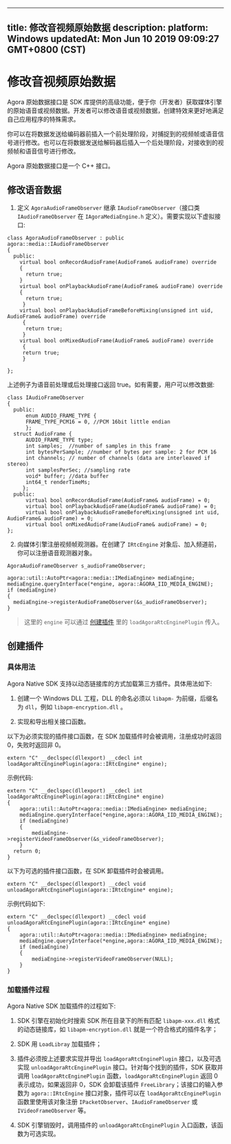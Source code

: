 
---
title: 修改音视频原始数据
description: 
platform: Windows
updatedAt: Mon Jun 10 2019 09:09:27 GMT+0800 (CST)
---
# 修改音视频原始数据
Agora 原始数据接口是 SDK 库提供的高级功能，便于你（开发者）获取媒体引擎的原始语音或视频数据。开发者可以修改语音或视频数据，创建特效来更好地满足自己应用程序的特殊需求。

你可以在将数据发送给编码器前插入一个前处理阶段，对捕捉到的视频帧或语音信号进行修改。也可以在将数据发送给解码器后插入一个后处理阶段，对接收到的视频帧和语音信号进行修改。

Agora 原始数据接口是一个 C++ 接口。

## 修改语音数据

1. 定义 <code>AgoraAudioFrameObserver</code> 继承 <code>IAudioFrameObserver</code>（接口类 <code>IAudioFrameObserver</code> 在 <code>IAgoraMediaEngine.h</code> 定义）。需要实现以下虚拟接口:


```
class AgoraAudioFrameObserver : public agora::media::IAudioFrameObserver
{
  public:
    virtual bool onRecordAudioFrame(AudioFrame& audioFrame) override
    {
      return true;
    }
    virtual bool onPlaybackAudioFrame(AudioFrame& audioFrame) override
    {
      return true;
     }
    virtual bool onPlaybackAudioFrameBeforeMixing(unsigned int uid, AudioFrame& audioFrame) override
     {
      return true;
     }
    virtual bool onMixedAudioFrame(AudioFrame& audioFrame) override
     {
     return true;
     }

};
```

上述例子为语音前处理或后处理接口返回 true。如有需要，用户可以修改数据:

```
class IAudioFrameObserver
{
  public:
      enum AUDIO_FRAME_TYPE {
      FRAME_TYPE_PCM16 = 0, //PCM 16bit little endian
      };
  struct AudioFrame {
      AUDIO_FRAME_TYPE type;
      int samples;  //number of samples in this frame
      int bytesPerSample; //number of bytes per sample: 2 for PCM 16
      int channels; // number of channels (data are interleaved if stereo)
      int samplesPerSec; //sampling rate
      void* buffer; //data buffer
      int64_t renderTimeMs;
     };
  public:
      virtual bool onRecordAudioFrame(AudioFrame& audioFrame) = 0;
      virtual bool onPlaybackAudioFrame(AudioFrame& audioFrame) = 0;
      virtual bool onPlaybackAudioFrameBeforeMixing(unsigned int uid, AudioFrame& audioFrame) = 0;
      virtual bool onMixedAudioFrame(AudioFrame& audioFrame) = 0;
};
```

2. 向媒体引擎注册视频帧观测器。在创建了 <code>IRtcEngine</code> 对象后、加入频道前，你可以注册语音观测器对象。


```
AgoraAudioFrameObserver s_audioFrameObserver;

agora::util::AutoPtr<agora::media::IMediaEngine> mediaEngine;
mediaEngine.queryInterface(*engine, agora::AGORA_IID_MEDIA_ENGINE);
if (mediaEngine)
{
  mediaEngine->registerAudioFrameObserver(&s_audioFrameObserver);
}
```

> 这里的 <code>engine</code> 可以通过 [创建插件](#create_plugin) 里的 <code>loadAgoraRtcEnginePlugin</code> 传入。


## 创建插件

### 具体用法

Agora Native SDK 支持以动态链接库的方式加载第三方插件。具体用法如下:

1.  创建一个 Windows DLL 工程，DLL 的命名必须以 <code>libapm-</code> 为前缀，后缀名为 <code>dll</code>，例如 <code>libapm-encryption.dll</code> 。

2.  实现和导出相关接口函数。


以下为必须实现的插件接口函数，在 SDK 加载插件时会被调用，注册成功时返回 0，失败时返回非 0。

```
extern "C" __declspec(dllexport) __cdecl int loadAgoraRtcEnginePlugin(agora::IRtcEngine* engine);
```

示例代码:

```
extern "C" __declspec(dllexport) __cdecl int loadAgoraRtcEnginePlugin(agora::IRtcEngine* engine)
{
    agora::util::AutoPtr<agora::media::IMediaEngine> mediaEngine;
    mediaEngine.queryInterface(*engine,agora::AGORA_IID_MEDIA_ENGINE);
    if (mediaEngine)
    {
        mediaEngine->registerVideoFrameObserver(&s_videoFrameObserver);
    }
  return 0;
}
```

以下为可选的插件接口函数，在 SDK 卸载插件时会被调用。

```
extern "C" __declspec(dllexport) __cdecl void unloadAgoraRtcEnginePlugin(agora::IRtcEngine* engine);
```

示例代码如下:

```
extern "C" __declspec(dllexport) __cdecl void unloadAgoraRtcEnginePlugin(agora::IRtcEngine* engine)
{
    agora::util::AutoPtr<agora::media::IMediaEngine> mediaEngine;
    mediaEngine.queryInterface(*engine,agora::AGORA_IID_MEDIA_ENGINE);
    if (mediaEngine)
    {
        mediaEngine->registerVideoFrameObserver(NULL);
    }
}
```

### 加载插件过程

Agora Native SDK 加载插件的过程如下:

1.  SDK 引擎在初始化时搜索 SDK 所在目录下的所有匹配 <code>libapm-xxx.dll</code> 格式的动态链接库，如 <code>libapm-encryption.dll</code> 就是一个符合格式的插件名字；

2.  SDK 用 <code>LoadLibray</code> 加载插件；

3.  插件必须按上述要求实现并导出 <code>loadAgoraRtcEnginePlugin</code> 接口，以及可选实现 <code>unloadAgoraRtcEnginePlugin</code> 接口。针对每个找到的插件，SDK 获取并调用 <code>loadAgoraRtcEnginePlugin</code> 函数，<code>loadAgoraRtcEnginePlugin</code> 返回 0 表示成功，如果返回非 0，SDK 会卸载该插件 <code>FreeLibrary</code>；该接口的输入参数为 <code>agora::IRtcEngine</code> 接口对象，插件可以在 <code>loadAgoraRtcEnginePlugin</code> 函数里使用该对象注册 <code>IPacketObserver</code>、<code>IAudioFrameObserver</code> 或 <code>IVideoFrameObserver</code> 等。

4.  SDK 引擎销毁时，调用插件的 <code>unloadAgoraRtcEnginePlugin</code> 入口函数，该函数为可选实现。
